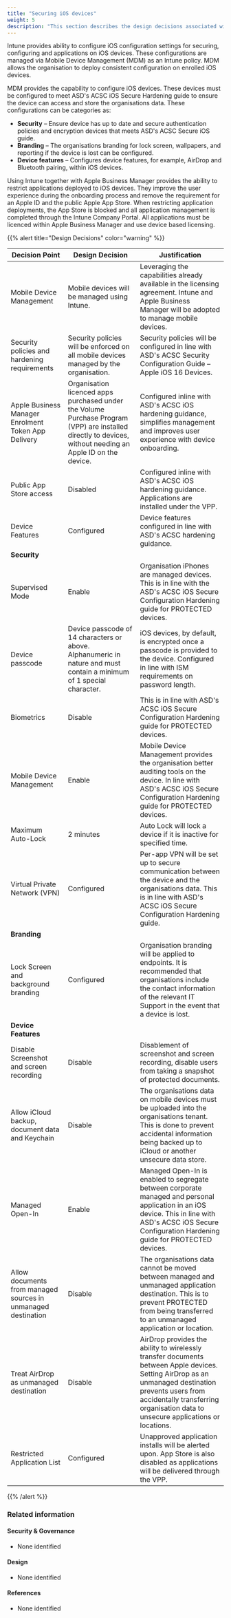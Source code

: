 ```yaml
---
title: "Securing iOS devices"
weight: 5
description: "This section describes the design decisions associated with securing iOS endpoints configured according to guidance in ASD's Blueprint for Secure Cloud."
---
```


Intune provides ability to configure iOS configuration settings for securing, configuring and applications on iOS devices. These configurations are managed via Mobile Device Management (MDM) as an Intune policy. MDM allows the organisation to deploy consistent configuration on enrolled iOS devices.

MDM provides the capability to configure iOS devices. These devices must be configured to meet ASD's ACSC iOS Secure Hardening guide to ensure the device can access and store the organisations data. These configurations can be categories as:

* **Security** – Ensure device has up to date and secure authentication policies and encryption devices that meets ASD's ACSC Secure iOS guide. 
* **Branding** – The organisations branding for lock screen, wallpapers, and reporting if the device is lost can be configured.
* **Device features** – Configures device features, for example, AirDrop and Bluetooth pairing, within iOS devices.

Using Intune together with Apple Business Manager provides the ability to restrict applications deployed to iOS devices. They improve the user experience during the onboarding process and remove the requirement for an Apple ID and the public Apple App Store. When restricting application deployments, the App Store is blocked and all application management is completed through the Intune Company Portal. All applications must be licenced within Apple Business Manager and use device based licensing. 

{{% alert title="Design Decisions" color="warning" %}}

| Decision Point                                                | Design Decision                                                                                                                                            | Justification                                                                                                                                                                                                                           |
|---------------------------------------------------------------|------------------------------------------------------------------------------------------------------------------------------------------------------------|-----------------------------------------------------------------------------------------------------------------------------------------------------------------------------------------------------------------------------------------|
| Mobile Device Management                                      | Mobile devices will be managed using Intune.                                                                                                               | Leveraging the capabilities already available in the licensing agreement. Intune and Apple Business Manager will be adopted to manage mobile devices.                                                                                   |
| Security policies and hardening requirements                  | Security policies will be enforced on all mobile devices managed by the organisation.                                                                      | Security policies will be configured in line with ASD's ACSC Security Configuration Guide – Apple iOS 16 Devices.                                                                                                                       |
| Apple Business Manager Enrolment Token App Delivery           | Organisation licenced apps purchased under the Volume Purchase Program (VPP) are installed directly to devices, without needing an Apple ID on the device. | Configured inline with ASD's ACSC iOS hardening guidance, simplifies management and improves user experience with device onboarding.                                                                                                    |
| Public App Store access                                       | Disabled                                                                                                                                                   | Configured inline with ASD's ACSC iOS hardening guidance. Applications are installed under the VPP.                                                                                                                                     |
| Device Features                                               | Configured                                                                                                                                                 | Device features configured in line with ASD's ACSC hardening guidance.                                                                                                                                                                  |
| **Security**                                                  |                                                                                                                                                            |                                                                                                                                                                                                                                         |
| Supervised Mode                                               | Enable                                                                                                                                                     | Organisation iPhones are managed devices. This is in line with the ASD's ACSC iOS Secure Configuration Hardening guide for PROTECTED devices.                                                                                           |
| Device passcode                                               | Device passcode of 14 characters or above. Alphanumeric in nature and must contain a minimum of 1 special character.                                       | iOS devices, by default, is encrypted once a passcode is provided to the device. Configured in line with ISM requirements on password length.                                                                                           |
| Biometrics                                                    | Disable                                                                                                                                                    | This is in line with ASD's ACSC iOS Secure Configuration Hardening guide for PROTECTED devices.                                                                                                                                         |
| Mobile Device Management                                      | Enable                                                                                                                                                     | Mobile Device Management provides the organisation better auditing tools on the device. In line with ASD's ACSC iOS Secure Configuration Hardening guide for PROTECTED devices.                                                         |
| Maximum Auto-Lock                                             | 2 minutes                                                                                                                                                  | Auto Lock will lock a device if it is inactive for specified time.                                                                                                                                                                      |
| Virtual Private Network (VPN)                                 | Configured                                                                                                                                                 | Per-app VPN will be set up to secure communication between the device and the organisations data. This is in line with ASD's ACSC iOS Secure Configuration Hardening guide.                                                                  |
| **Branding**                                                  |                                                                                                                                                            |                                                                                                                                                                                                                                         |
| Lock Screen and background branding                           | Configured                                                                                                                                                 | Organisation branding will be applied to endpoints. It is recommended that organisations include the contact information of the relevant IT Support in the event that a device is lost.                                                      |
| **Device Features**                                           |                                                                                                                                                            |                                                                                                                                                                                                                                         |
| Disable Screenshot and screen recording                       | Disable                                                                                                                                                    | Disablement of screenshot and screen recording, disable users from taking a snapshot of protected documents.                                                                                                                            |
| Allow iCloud backup, document data and Keychain               | Disable                                                                                                                                                    | The organisations data on mobile devices must be uploaded into the organisations tenant. This is done to prevent accidental information being backed up to iCloud or another unsecure data store.                                                 |
| Managed Open-In                                               | Enable                                                                                                                                                     | Managed Open-In is enabled to segregate between corporate managed and personal application in an iOS device. This in line with ASD's ACSC iOS Secure Configuration Hardening guide for PROTECTED devices.                               |
| Allow documents from managed sources in unmanaged destination | Disable                                                                                                                                                    | The organisations data cannot be moved between managed and unmanaged application destination. This is to prevent PROTECTED from being transferred to an unmanaged application or location.                                                   |
| Treat AirDrop as unmanaged destination                        | Disable                                                                                                                                                    | AirDrop provides the ability to wirelessly transfer documents between Apple devices. Setting AirDrop as an unmanaged destination prevents users from accidentally transferring organisation data to unsecure applications or locations. |
| Restricted Application List                                   | Configured                                                                                                                                                 | Unapproved application installs will be alerted upon. App Store is also disabled as applications will be delivered through the VPP.                                                                                                     |

{{% /alert %}}

### Related information

#### Security & Governance

* None identified

#### Design

* None identified

#### References

* None identified
